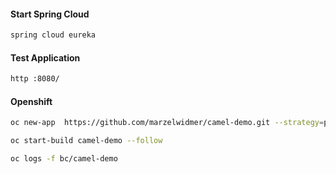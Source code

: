 #### Start Spring Cloud
```bash
spring cloud eureka
``` 

#### Test Application
```bash
http :8080/
```


#### Openshift
```bash
oc new-app  https://github.com/marzelwidmer/camel-demo.git --strategy=pipeline
```

```bash
oc start-build camel-demo --follow
```

```bash
oc logs -f bc/camel-demo
```


